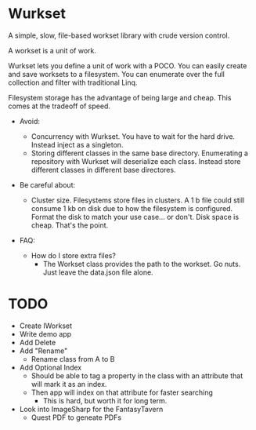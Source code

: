 ﻿# Wurkset #
A simple, slow, file-based workset library with crude version control.

A workset is a unit of work.

Wurkset lets you define a unit of work with a POCO.  You can easily create and save worksets to a filesystem.  You can enumerate over the full collection and filter with traditional Linq.

Filesystem storage has the advantage of being large and cheap.  This comes at the tradeoff of speed.


* Avoid:
	* Concurrency with Wurkset.  You have to wait for the hard drive.  Instead inject as a singleton.
	* Storing different classes in the same base directory.  Enumerating a repository with Wurkset will deserialize each class.  Instead store different classes in different base directores.
	
	
* Be careful about:
	* Cluster size. Filesystems store files in clusters.  A 1 b file could still consume 1 kb on disk due to how the filesystem is configured. Format the disk to match your use case... or don't.  Disk space is cheap.  That's the point.
	
* FAQ:
	* How do I store extra files?
		* The Workset class provides the path to the workset.  Go nuts.  Just leave the data.json file alone.

# TODO
* Create IWorkset
* Write demo app
* Add Delete
* Add "Rename"
	* Rename class from A to B
* Add Optional Index
	* Should be able to tag a property in the class with an attribute that will	mark it as an index.
	* Then app will index on that attribute for faster searching
		* This is hard, but worth it for long term.
* Look into ImageSharp for the FantasyTavern
	* Quest PDF to geneate PDFs